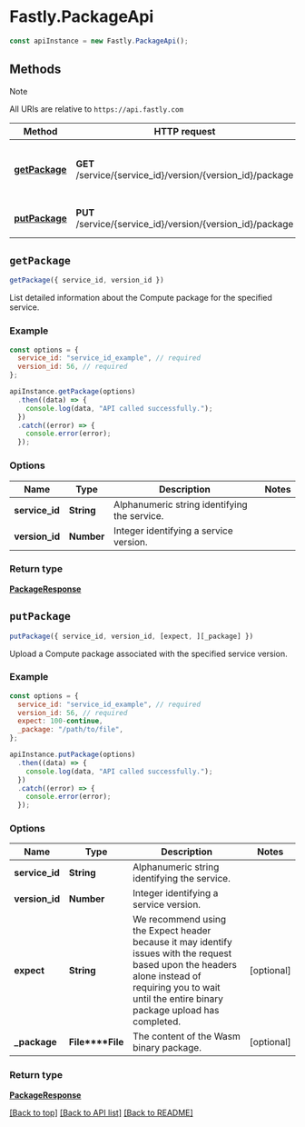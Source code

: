 # Fastly.PackageApi

```javascript
const apiInstance = new Fastly.PackageApi();
```
## Methods

> [!NOTE]
> All URIs are relative to `https://api.fastly.com`

Method | HTTP request | Description
------ | ------------ | -----------
[**getPackage**](PackageApi.md#getPackage) | **GET** /service/{service_id}/version/{version_id}/package | Get details of the service&#39;s Compute package.
[**putPackage**](PackageApi.md#putPackage) | **PUT** /service/{service_id}/version/{version_id}/package | Upload a Compute package.


## `getPackage`

```javascript
getPackage({ service_id, version_id })
```

List detailed information about the Compute package for the specified service.

### Example

```javascript
const options = {
  service_id: "service_id_example", // required
  version_id: 56, // required
};

apiInstance.getPackage(options)
  .then((data) => {
    console.log(data, "API called successfully.");
  })
  .catch((error) => {
    console.error(error);
  });
```

### Options

Name | Type | Description  | Notes
------------- | ------------- | ------------- | -------------
**service_id** | **String** | Alphanumeric string identifying the service. |
**version_id** | **Number** | Integer identifying a service version. |

### Return type

[**PackageResponse**](PackageResponse.md)


## `putPackage`

```javascript
putPackage({ service_id, version_id, [expect, ][_package] })
```

Upload a Compute package associated with the specified service version.

### Example

```javascript
const options = {
  service_id: "service_id_example", // required
  version_id: 56, // required
  expect: 100-continue,
  _package: "/path/to/file",
};

apiInstance.putPackage(options)
  .then((data) => {
    console.log(data, "API called successfully.");
  })
  .catch((error) => {
    console.error(error);
  });
```

### Options

Name | Type | Description  | Notes
------------- | ------------- | ------------- | -------------
**service_id** | **String** | Alphanumeric string identifying the service. |
**version_id** | **Number** | Integer identifying a service version. |
**expect** | **String** | We recommend using the Expect header because it may identify issues with the request based upon the headers alone instead of requiring you to wait until the entire binary package upload has completed. | [optional]
**_package** | **File****File** | The content of the Wasm binary package. | [optional]

### Return type

[**PackageResponse**](PackageResponse.md)


[[Back to top]](#) [[Back to API list]](../../README.md#endpoints)
[[Back to README]](../../README.md)
